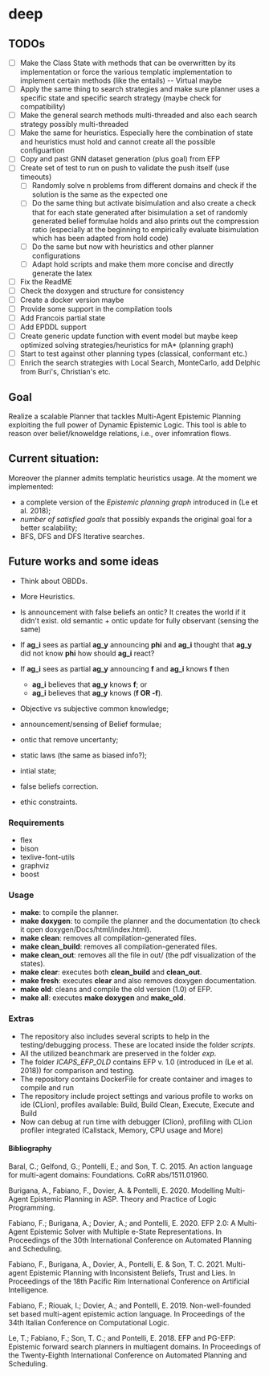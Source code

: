 # deep

## TODOs
- [ ] Make the Class State<T> with methods that can be overwritten by its implementation or force the various templatic implementation to implement certain methods (like the entails) -- Virtual maybe
- [ ] Apply the same thing to search strategies and make sure planner uses a specific state and specific search strategy (maybe check for compatibility)
- [ ] Make the general search methods multi-threaded and also each search strategy possibly multi-threaded
- [ ] Make the same for heuristics. Especially here the combination of state and heuristics must hold and cannot create all the possible configuartion
- [ ] Copy and past GNN dataset generation (plus goal) from EFP
- [ ] Create set of test to run on push to validate the push itself (use timeouts)
	- [ ] Randomly solve n problems from different domains and check if the solution is the same as the expected one
	- [ ] Do the same thing but activate bisimulation and also create a check that for each state generated after bisimulation a set of randomly generated belief formulae holds and also prints out the compression ratio (especially at the beginning to empirically evaluate bisimulation which has been adapted from hold code)
	- [ ] Do the same but now with heuristics and other planner configurations
	- [ ] Adapt hold scripts and make them more concise and directly generate the latex
- [ ] Fix the ReadME
- [ ] Check the doxygen and structure for consistency
- [ ] Create a docker version maybe
- [ ] Provide some support in the compilation tools
- [ ] Add Francois partial state
- [ ] Add EPDDL support
- [ ] Create generic update function with event model but maybe keep optimized solving strategies/heuristics for mA* (planning graph)
- [ ] Start to test against other planning types (classical, conformant etc.)
- [ ] Enrich the search strategies with Local Search, MonteCarlo, add Delphic from Buri's, Christian's etc.

## Goal
Realize a scalable Planner that tackles Multi-Agent Epistemic Planning exploiting the full power of Dynamic Epistemic Logic.
This tool is able to reason over belief/knoweldge relations, i.e., over infomration flows.


## Current situation:

Moreover the planner admits templatic heuristics usage.
At the moment we implemented:
- a complete version of the *Epistemic planning graph* introduced in (Le et al. 2018);
- *number of satisfied goals* that possibly expands the original goal for a better scalability;
- BFS, DFS and DFS Iterative searches.


## Future works and some ideas
- Think about OBDDs.
- More Heuristics.
- Is announcement with false beliefs an ontic? It creates the world if it didn't exist. old semantic + ontic update for fully observant (sensing the same)
- If **ag_i** sees as partial **ag_y** announcing **phi** and **ag_i** thought that **ag_y** did not know **phi** how should **ag_i** react?
- If **ag_i** sees as partial **ag_y** announcing **f** and **ag_i** knows **f** then
	- **ag_i** believes that **ag_y** knows **f**; or
	- **ag_i** believes that **ag_y** knows (**f OR -f**).
- Objective vs subjective common knowledge;
- announcement/sensing of Belief formulae;
- ontic that remove uncertanty;
- static laws (the same as biased info?);
- intial state;
- false beliefs correction.


- ethic constraints.

### Requirements
- flex
- bison
- texlive-font-utils
- graphviz
- boost

### Usage
- **make**: to compile the planner.
- **make doxygen**: to compile the planner and the documentation (to check it open doxygen/Docs/html/index.html).
- **make clean**: removes all compilation-generated files.
- **make clean_build**: removes all compilation-generated files.
- **make clean_out**: removes all the file in out/ (the pdf visualization of the states).
- **make clear**: executes both **clean_build** and **clean_out**.
- **make fresh**: executes **clear** and also removes doxygen documentation.
- **make old**: cleans and compile the old version (1.0) of EFP.
- **make all**: executes **make doxygen** and **make_old**.


### Extras
- The repository also includes several scripts to help in the testing/debugging process. These are located inside the folder *scripts*.
- All the utilized beanchmark are preserved in the folder *exp*.
- The folder *ICAPS_EFP_OLD* contains EFP v. 1.0 (introduced in (Le et al. 2018)) for comparison and testing.
- The repository contains DockerFile for create container and images to compile and run
- The repository include project settings and various profile to works on ide (CLion), profiles available: Build, Build Clean, Execute, Execute and Build
- Now can debug at run time with debugger (Clion), profiling with CLion profiler integrated (Callstack, Memory, CPU usage and More)

#### Bibliography
Baral, C.; Gelfond, G.; Pontelli, E.; and Son, T. C. 2015.
An action language for multi-agent domains: Foundations.
CoRR abs/1511.01960.


Burigana, A., Fabiano, F., Dovier, A. & Pontelli, E. 2020.
Modelling Multi-Agent Epistemic Planning in ASP.
Theory and Practice of Logic Programming.


Fabiano, F.; Burigana, A.; Dovier, A.; and Pontelli, E. 2020.
EFP 2.0: A Multi-Agent Epistemic Solver with Multiple e-State Representations.
In Proceedings of the 30th International Conference on Automated Planning and Scheduling.


Fabiano, F., Burigana, A., Dovier, A., Pontelli, E. & Son, T. C. 2021.
Multi-agent Epistemic Planning with Inconsistent Beliefs, Trust and Lies.
In Proceedings of the 18th Pacific Rim International Conference on Artificial Intelligence.


Fabiano, F.; Riouak, I.; Dovier, A.; and Pontelli, E. 2019.
Non-well-founded set based multi-agent epistemic action language.
In Proceedings of the 34th Italian Conference on Computational Logic.


Le, T.; Fabiano, F.; Son, T. C.; and Pontelli, E. 2018.
EFP and PG-EFP: Epistemic forward search planners in multiagent domains.
In Proceedings of the Twenty-Eighth International Conference on Automated Planning and Scheduling.

